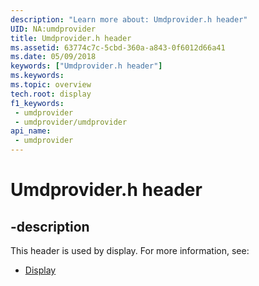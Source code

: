 ```yaml
---
description: "Learn more about: Umdprovider.h header"
UID: NA:umdprovider
title: Umdprovider.h header
ms.assetid: 63774c7c-5cbd-360a-a843-0f6012d66a41
ms.date: 05/09/2018
keywords: ["Umdprovider.h header"]
ms.keywords: 
ms.topic: overview
tech.root: display
f1_keywords:
 - umdprovider
 - umdprovider/umdprovider
api_name:
 - umdprovider
---
```


# Umdprovider.h header


## -description

This header is used by display. For more information, see:

- [Display](../_display/index.md)


